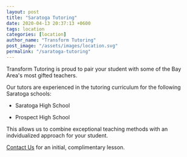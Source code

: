 ```yaml
---
layout: post
title: "Saratoga Tutoring"
date: 2020-04-13 20:37:13 +0600
tags: location
categories: [location]
author_name: "Transform Tutoring"
post_image: "/assets/images/location.svg"
permalink: "/saratoga-tutoring"
---
```



Transform Tutoring is proud to pair your student with some of the Bay Area's most gifted teachers. 

Our tutors are experienced in the tutoring curriculum for the following Saratoga schools:

* Saratoga High School

* Prospect High School

This allows us to combine exceptional teaching methods with an indvidualized approach for your student.

[Contact Us](/pages/contact) for an initial, complimentary lesson. 

